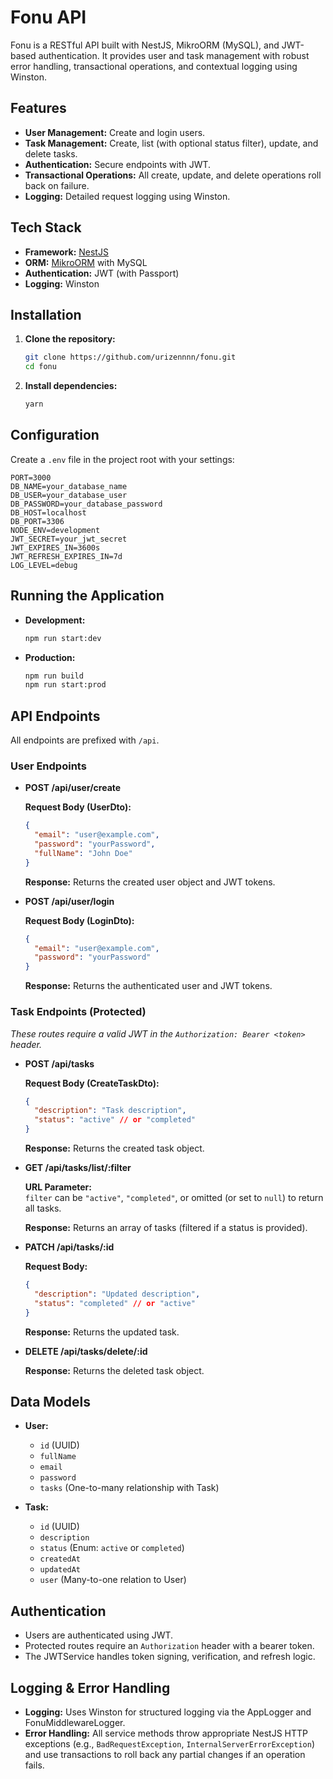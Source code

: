 
# Fonu API

Fonu is a RESTful API built with NestJS, MikroORM (MySQL), and JWT-based authentication. It provides user and task management with robust error handling, transactional operations, and contextual logging using Winston.

## Features

- **User Management:** Create and login users.
- **Task Management:** Create, list (with optional status filter), update, and delete tasks.
- **Authentication:** Secure endpoints with JWT.
- **Transactional Operations:** All create, update, and delete operations roll back on failure.
- **Logging:** Detailed request logging using Winston.

## Tech Stack

- **Framework:** [NestJS](https://nestjs.com)
- **ORM:** [MikroORM](https://mikro-orm.io) with MySQL
- **Authentication:** JWT (with Passport)
- **Logging:** Winston

## Installation

1. **Clone the repository:**

   ```bash
   git clone https://github.com/urizennnn/fonu.git
   cd fonu
   ```

2. **Install dependencies:**

   ```bash
   yarn
   ```

## Configuration

Create a `.env` file in the project root with your settings:

```env
PORT=3000
DB_NAME=your_database_name
DB_USER=your_database_user
DB_PASSWORD=your_database_password
DB_HOST=localhost
DB_PORT=3306
NODE_ENV=development
JWT_SECRET=your_jwt_secret
JWT_EXPIRES_IN=3600s
JWT_REFRESH_EXPIRES_IN=7d
LOG_LEVEL=debug
```

## Running the Application

- **Development:**

  ```bash
  npm run start:dev
  ```

- **Production:**

  ```bash
  npm run build
  npm run start:prod
  ```

## API Endpoints

All endpoints are prefixed with `/api`.

### User Endpoints

- **POST /api/user/create**

  **Request Body (UserDto):**

  ```json
  {
    "email": "user@example.com",
    "password": "yourPassword",
    "fullName": "John Doe"
  }
  ```

  **Response:** Returns the created user object and JWT tokens.

- **POST /api/user/login**

  **Request Body (LoginDto):**

  ```json
  {
    "email": "user@example.com",
    "password": "yourPassword"
  }
  ```

  **Response:** Returns the authenticated user and JWT tokens.

### Task Endpoints (Protected)

*These routes require a valid JWT in the `Authorization: Bearer <token>` header.*

- **POST /api/tasks**

  **Request Body (CreateTaskDto):**

  ```json
  {
    "description": "Task description",
    "status": "active" // or "completed"
  }
  ```

  **Response:** Returns the created task object.

- **GET /api/tasks/list/:filter**

  **URL Parameter:**  
  `filter` can be `"active"`, `"completed"`, or omitted (or set to `null`) to return all tasks.

  **Response:** Returns an array of tasks (filtered if a status is provided).

- **PATCH /api/tasks/:id**

  **Request Body:**

  ```json
  {
    "description": "Updated description",
    "status": "completed" // or "active"
  }
  ```

  **Response:** Returns the updated task.

- **DELETE /api/tasks/delete/:id**

  **Response:** Returns the deleted task object.

## Data Models

- **User:**
  - `id` (UUID)
  - `fullName`
  - `email`
  - `password`
  - `tasks` (One-to-many relationship with Task)

- **Task:**
  - `id` (UUID)
  - `description`
  - `status` (Enum: `active` or `completed`)
  - `createdAt`
  - `updatedAt`
  - `user` (Many-to-one relation to User)

## Authentication

- Users are authenticated using JWT.  
- Protected routes require an `Authorization` header with a bearer token.
- The JWTService handles token signing, verification, and refresh logic.

## Logging & Error Handling

- **Logging:** Uses Winston for structured logging via the AppLogger and FonuMiddlewareLogger.
- **Error Handling:** All service methods throw appropriate NestJS HTTP exceptions (e.g., `BadRequestException`, `InternalServerErrorException`) and use transactions to roll back any partial changes if an operation fails.

